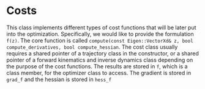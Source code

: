 # Costs

This class implements different types of cost functions that will be later put into the optimization.
Specifically, we would like to provide the formulation `f(z)`.
The core function is called `compute(const Eigen::VectorXd& z, bool compute_derivatives, bool compute_hessian`. 
The cost class usually requires a shared pointer of a trajectory class in the constructor, or a shared pointer of a forward kinematics and inverse dynamics class depending on the purpose of the cost functions. 
The results are stored in `f`, which is a class member, for the optimizer class to access.
The gradient is stored in `grad_f` and the hessian is stored in `hess_f`

